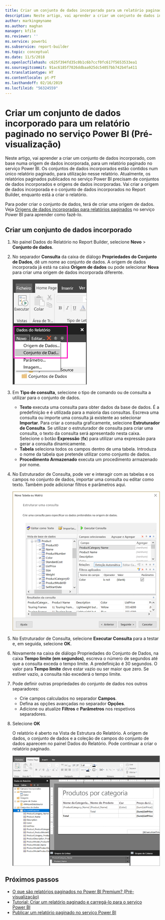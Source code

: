 ```yaml
---
title: Criar um conjunto de dados incorporado para um relatório paginado do Power BI (Pré-visualização)
description: Neste artigo, vai aprender a criar um conjunto de dados incorporado, com base numa origem de dados incorporada, para um relatório paginado no serviço Power BI.
author: markingmyname
ms.author: maghan
manager: kfile
ms.reviewer: ''
ms.service: powerbi
ms.subservice: report-builder
ms.topic: conceptual
ms.date: 11/5/2018
ms.openlocfilehash: c625f394fd35c0b1c6b7ccf0fc617f5653533ea1
ms.sourcegitcommit: 91ac6185f7026ddbaa925dc54057bb742b4fa411
ms.translationtype: HT
ms.contentlocale: pt-PT
ms.lasthandoff: 02/16/2019
ms.locfileid: "56324559"
---
```

# <a name="create-an-embedded-dataset-for-a-paginated-report-in-the-power-bi-service-preview"></a>Criar um conjunto de dados incorporado para um relatório paginado no serviço Power BI (Pré-visualização)

Neste artigo, vai aprender a criar um conjunto de dados incorporado, com base numa origem de dados incorporada, para um relatório paginado no serviço Power BI. Os conjuntos de dados incorporados estão contidos num único relatório paginado, para utilização nesse relatório. Atualmente, os relatórios paginados publicados no serviço Power BI precisam de conjuntos de dados incorporados e origens de dados incorporadas. Vai criar a origem de dados incorporada e o conjunto de dados incorporados no Report Builder, enquanto está a criar o relatório. 

Para poder criar o conjunto de dados, terá de criar uma origem de dados. Veja [Origens de dados incorporadas para relatórios paginados](paginated-reports-embedded-data-source.md) no serviço Power BI para aprender como fazê-lo.
  
## <a name="create-an-embedded-dataset"></a>Criar um conjunto de dados incorporado
  
1. No painel Dados do Relatório no Report Builder, selecione **Novo** > **Conjunto de dados**.

1. No separador **Consulta** da caixa de diálogo **Propriedades do Conjunto de Dados**, dê um nome ao conjunto de dados. A origem de dados incorporada já está na caixa **Origem de dados** ou pode selecionar **Nova** para criar uma origem de dados incorporada diferente.
 
   ![Novo Conjunto de Dados](media/paginated-reports-create-embedded-dataset/power-bi-paginated-new-dataset.png)  

3. Em **Tipo de consulta**, selecione o tipo de comando ou de consulta a utilizar para o conjunto de dados. 
    - **Texto** executa uma consulta para obter dados da base de dados. É a predefinição e é utilizada para a maioria das consultas. Escreva uma consulta ou importe uma consulta já existente ao selecionar **Importar**. Para criar a consulta graficamente, selecione **Estruturador de Consulta**. Se utilizar o estruturador de consulta para criar uma consulta, o texto da consulta será apresentado nesta caixa. Selecione o botão **Expressão** (**fx**) para utilizar uma expressão para gerar a consulta dinamicamente. 
    - **Tabela** seleciona todos os campos dentro de uma tabela. Introduza o nome da tabela que pretende utilizar como conjunto de dados.
    - **Procedimento Armazenado** executa um procedimento armazenado por nome.

4. No Estruturador de Consulta, pode ver e interagir com as tabelas e os campos no conjunto de dados, importar uma consulta ou editar como texto. Também pode adicionar filtros e parâmetros aqui. 

    ![Estruturador de consulta](media/paginated-reports-create-embedded-dataset/power-bi-paginated-embedded-dataset-edit-query.png)

5. No Estruturador de Consulta, selecione **Executar Consulta** para a testar e, em seguida, selecione **OK**.

1. Novamente na caixa de diálogo Propriedades do Conjunto de Dados, na caixa  **Tempo limite (em segundos)**, escreva o número de segundos até que a consulta exceda o tempo limite. A predefinição é 30 segundos. O valor para **Tempo limite** deve estar vazio ou ser maior que zero. Se estiver vazio, a consulta não excederá o tempo limite.

7.  Pode definir outras propriedades do conjunto de dados nos outros separadores:
    - Crie campos calculados no separador **Campos**.
    - Defina as opções avançadas no separador **Opções**.
    - Adicione ou atualize **Filtros** e **Parâmetros** nos respetivos separadores.

8. Selecione **OK**
 
   O relatório é aberto na Vista de Estrutura do Relatório. A origem de dados, o conjunto de dados e a coleção de campos do conjunto de dados aparecem no painel Dados do Relatório. Pode continuar a criar o relatório paginado.  

    ![Conjunto de dados na Vista de Estrutura do Relatório](media/paginated-reports-create-embedded-dataset/power-bi-paginated-embedded-dataset-report-design-view.png) 
 
## <a name="next-steps"></a>Próximos passos 

- [O que são relatórios paginados no Power BI Premium? (Pré-visualização)](paginated-reports-report-builder-power-bi.md)  
- [Tutorial: Criar um relatório paginado e carregá-lo para o serviço Power BI](paginated-reports-quickstart-aw.md)
- [Publicar um relatório paginado no serviço Power BI](paginated-reports-save-to-power-bi-service.md)

